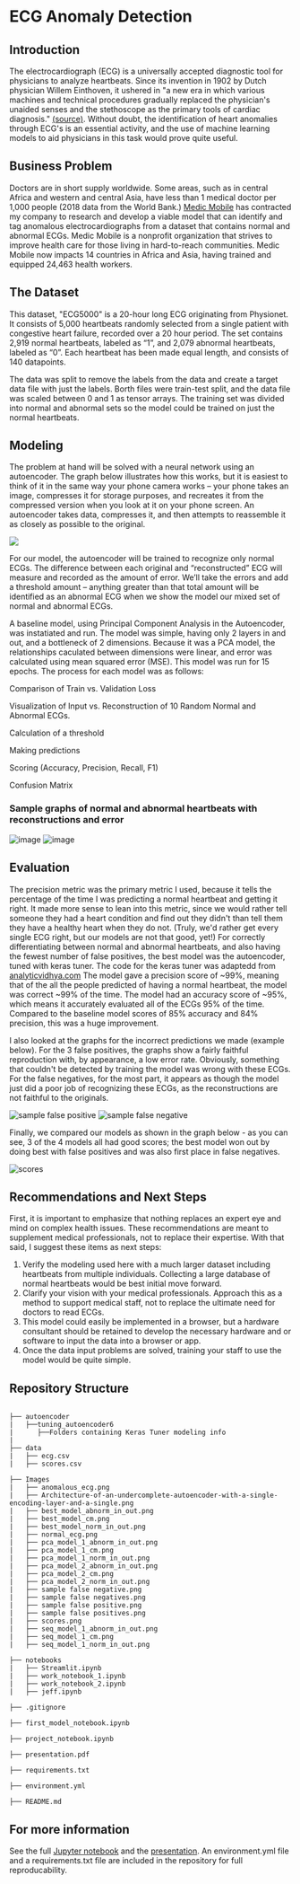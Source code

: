 # ECG Anomaly Detection

## Introduction

The electrocardiograph (ECG) is a universally accepted diagnostic tool for physicians to analyze heartbeats.  Since its invention in 1902 by Dutch physician Willem Einthoven, it ushered in "a new era in which various machines and technical procedures gradually replaced the physician's unaided senses and the stethoscope as the primary tools of cardiac diagnosis." [ (source)](https://pubmed.ncbi.nlm.nih.gov/8184849/#:~:text=The%20invention%20of%20the%20electrocardiograph,arrhythmias%20and%20acute%20myocardial%20infarction.). Without doubt, the identification of heart anomalies through ECG's is an essential activity, and the use of machine learning models to aid physicians in this task would prove quite useful.

## Business Problem

Doctors are in short supply worldwide.  Some areas, such as in central Africa and western and central Asia, have less than 1 medical doctor per 1,000 people (2018 data from the World Bank.)  [Medic Mobile](https://medic.org/) has contracted my company to research and develop a viable model that can identify and tag anomalous electrocardiographs from a dataset that contains normal and abnormal ECGs.  Medic Mobile is a nonprofit organization that strives to improve health care for those living in hard-to-reach communities.  Medic Mobile now impacts 14 countries in Africa and Asia, having trained and equipped 24,463 health workers.

## The Dataset

This dataset, "ECG5000" is a 20-hour long ECG originating from Physionet. It consists of 5,000 heartbeats randomly selected from a single patient with congestive heart failure, recorded over a 20 hour period.  The set contains 2,919 normal heartbeats, labeled as “1”, and 2,079 abnormal heartbeats, labeled as “0”.  Each heartbeat has been made equal length, and consists of 140 datapoints.

The data was split to remove the labels from the data and create a target data file with just the labels.  Borth files were train-test split, and the data file was scaled between 0 and 1 as tensor arrays.  The training set was divided into normal and abnormal sets so the model could be trained on just the normal heartbeats.

## Modeling
The problem at hand will be solved with a neural network using an autoencoder.  The graph below illustrates how this works, but it is easiest to think of it in the same way your phone camera works – your phone takes an image, compresses it for storage purposes, and recreates it from the compressed version when you look at it on your phone screen.  An autoencoder takes data, compresses it, and then attempts to reassemble it as closely as possible to the original.

![](https://user-images.githubusercontent.com/89176309/156230964-139eea97-a9c8-4da3-b39d-7e05ef0fbd56.png)

For our model, the autoencoder will be trained to recognize only normal ECGs.  The difference between each original and “reconstructed” ECG will measure and recorded as the amount of error.  We’ll take the errors and add a threshold amount – anything greater than that total amount will be identified as an abnormal ECG when we show the model our mixed set of normal and abnormal ECGs.



A baseline model, using Principal Component Analysis in the Autoencoder, was instatiated and run.  The model was simple, having only 2 layers in and out, and a bottleneck of 2 dimensions.  Because it was a PCA model, the relationships caculated between dimensions were linear, and error was calculated using mean squared error (MSE).  This model was run for 15 epochs.  The process for each model was as follows:

Comparison of Train vs. Validation Loss

Visualization of Input vs. Reconstruction of 10 Random Normal and Abnormal ECGs.

Calculation of a threshold

Making predictions

Scoring (Accuracy, Precision, Recall, F1)

Confusion Matrix

### Sample graphs of normal and abnormal heartbeats with reconstructions and error

![image](https://user-images.githubusercontent.com/89176309/156687955-d2cac850-1890-4214-9707-2057cf1def29.png)
![image](https://user-images.githubusercontent.com/89176309/156688083-a69cca95-1b2b-4748-ab8c-0a8bec1ed2dc.png)

## Evaluation
The precision metric was the primary metric I used, because it tells the percentage of the time I was predicting a normal heartbeat and getting it right.  It made more sense to lean into this metric, since we would rather tell someone they had a heart condition and find out they didn't than tell them they have a healthy heart when they do not.  (Truly, we'd rather get every single ECG right, but our models are not that good, yet!)  For correctly differentiating between normal and abnormal heartbeats, and also having the fewest number of false positives, the best model was the autoencoder, tuned with keras tuner.  The code for the keras tuner was adaptedd from [analyticvidhya.com](https://www.analyticsvidhya.com/blog/2021/05/anomaly-detection-using-autoencoders-a-walk-through-in-python/)  The model gave a precision score of ~99%, meaning that of the all the people predicted of having a normal heartbeat, the model was correct ~99% of the time.  The model had an accuracy score of ~95%, which means it accurately evaluated all of the ECGs 95% of the time.  Compared to the baseline model scores of 85% accuracy and 84% precision, this was a huge improvement.

I also looked at the graphs for the incorrect predictions we made (example below). For the 3 false positives, the graphs show a fairly faithful reproduction with, by appearance, a low error rate.  Obviously, something that couldn't be detected by training the model was wrong with these ECGs.  For the false negatives, for the most part, it appears as though the model just did a poor job of recognizing these ECGs, as the reconstructions are not faithful to the originals.

![sample false positive](https://user-images.githubusercontent.com/89176309/156607544-885f74b7-bebc-44ee-bb07-ae6f34af813b.png)
![sample false negative](https://user-images.githubusercontent.com/89176309/156607584-c9aa07e8-bfdf-4fb4-8b53-3308083b690b.png)

Finally, we compared our models as shown in the graph below - as you can see, 3 of the 4 models all had good scores; the best model won out by doing best with false positives and was also first place in false negatives.

![scores](https://user-images.githubusercontent.com/89176309/156624305-ba539f16-f8a2-4ced-8aa6-57e9d358ce1e.png)

## Recommendations and Next Steps
First, it is important to emphasize that nothing replaces an expert eye and mind on complex health issues.  These recommendations are meant to supplement medical professionals, not to replace their expertise.  With that said, I suggest these items as next steps:

1. Verify the modeling used here with a much larger dataset including heartbeats from multiple individuals.  Collecting a large database of normal heartbeats would be best initial move forward.
2. Clarify your vision with your medical professionals.  Approach this as a method to support medical staff, not to replace the ultimate need for doctors to read ECGs.
3. This model could easily be implemented in a browser, but a hardware consultant should be retained to develop the necessary hardware and or software to input the data into a browser or app.  
4. Once the data input problems are solved, training your staff to use the model would be quite simple.

## Repository Structure
```

├── autoencoder
|   ├──tuning_autoencoder6
|      ├──Folders containing Keras Tuner modeling info   
|
├── data
|   ├── ecg.csv
|   ├── scores.csv 

├── Images 
|   ├── anomalous_ecg.png
|   ├── Architecture-of-an-undercomplete-autoencoder-with-a-single-encoding-layer-and-a-single.png
|   ├── best_model_abnorm_in_out.png
|   ├── best_model_cm.png
|   ├── best_model_norm_in_out.png
|   ├── normal_ecg.png
|   ├── pca_model_1_abnorm_in_out.png
|   ├── pca_model_1_cm.png
|   ├── pca_model_1_norm_in_out.png
|   ├── pca_model_2_abnorm_in_out.png
|   ├── pca_model_2_cm.png
|   ├── pca_model_2_norm_in_out.png
|   ├── sample false negative.png
|   ├── sample false negatives.png
|   ├── sample false positive.png
|   ├── sample false positives.png
|   ├── scores.png
|   ├── seq_model_1_abnorm_in_out.png
|   ├── seq_model_1_cm.png
|   ├── seq_model_1_norm_in_out.png

├── notebooks
|   ├── Streamlit.ipynb
|   ├── work_notebook_1.ipynb
|   ├── work_notebook_2.ipynb
|   ├── jeff.ipynb
    
├── .gitignore

├── first_model_notebook.ipynb

├── project_notebook.ipynb

├── presentation.pdf

├── requirements.txt

├── environment.yml

├── README.md
```

## For more information
See the full [Jupyter notebook](https://github.com/jeffbeech/ECG_Anomaly_Detection/blob/main/project_notebook.ipynb) and the [presentation](https://github.com/jeffbeech/ECG_Anomaly_Detection/blob/main/Presentation.pdf).  An environment.yml file and a requirements.txt file are included in the repository for full reproducability.
